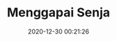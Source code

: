 ---
title: "Menggapai Senja"
slug: 'menggapai-senja'
date: 2020-12-30 00:21:26
location: 'Pangandaran, Jawa Barat'
description: 'Menggapai angan yang tak pernah sampai'
image: 'https://i.postimg.cc/mZpymLNG/DSC-0197.jpg'
categories: nature
artist: 'Mahaputera'
---